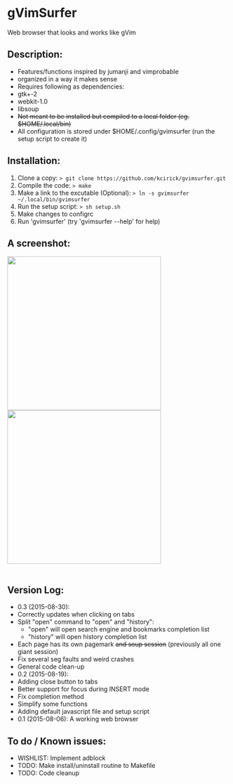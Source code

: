 # gVimSurfer

Web browser that looks and works like gVim


## Description:

  - Features/functions inspired by jumanji and vimprobable
  - organized in a way it makes sense
  - Requires following as dependencies:
   - gtk+-2
   - webkit-1.0
   - libsoup 
  - ~~Not meant to be installed but compiled to a local folder (eg. $HOME/.local/bin)~~
  - All configuration is stored under $HOME/.config/gvimsurfer (run the setup script to create it)


## Installation:

  1. Clone a copy: `> git clone https://github.com/kcirick/gvimsurfer.git`
  2. Compile the code: `> make`
  3. Make a link to the excutable (Optional): `> ln -s gvimsurfer ~/.local/bin/gvimsurfer`
  4. Run the setup script: `> sh setup.sh`
  5. Make changes to configrc
  6. Run 'gvimsurfer' (try 'gvimsurfer --help' for help)


## A screenshot:

<a href='http://s6.postimg.org/yrjhkoqn5/Screenshot_190815_02_21_42_AM.png' target='_blank'><img src='http://s6.postimg.org/yrjhkoqn5/Screenshot_190815_02_21_42_AM.png' width="350" /></a>
<a href='http://s6.postimg.org/iukpnyy8x/Screenshot_190815_02_22_09_AM.png' target='_blank'><img src='http://s6.postimg.org/iukpnyy8x/Screenshot_190815_02_22_09_AM.png' width="350" /></a><br /><br />


## Version Log:

  - 0.3 (2015-08-30):
   - Correctly updates when clicking on tabs
   - Split "open" command to "open" and "history":
     - "open" will open search engine and bookmarks completion list
     - "history" will open history completion list
   - Each page has its own pagemark ~~and soup session~~ (previously all one giant session)
   - Fix several seg faults and weird crashes
   - General code clean-up
  - 0.2 (2015-08-19):
   - Adding close button to tabs
   - Better support for focus during INSERT mode
   - Fix completion method
   - Simplify some functions
   - Adding default javascript file and setup script
  - 0.1 (2015-08-06): A working web browser

## To do / Known issues:

  - WISHLIST: Implement adblock
  - TODO: Make install/uninstall routine to Makefile
  - TODO: Code cleanup


